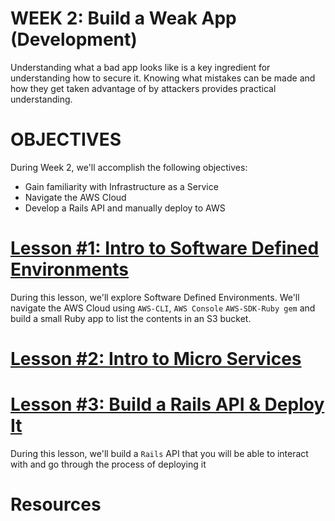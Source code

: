 # WEEK 2: Build a Weak App (Development)
Understanding what a bad app looks like is a key ingredient for understanding how to secure it.  Knowing what mistakes can be made and how they get taken advantage of by attackers provides practical understanding. 

# OBJECTIVES
During Week 2, we'll accomplish the following objectives:

- Gain familiarity with Infrastructure as a Service
- Navigate the AWS Cloud 
- Develop a Rails API and manually deploy to AWS
 
# [Lesson #1: Intro to Software Defined Environments](LESSON-1.md)

During this lesson, we'll explore Software Defined Environments.  We'll navigate the AWS Cloud using `AWS-CLI`, `AWS Console`
`AWS-SDK-Ruby gem` and build a small Ruby app to list the contents in an S3 bucket.

# [Lesson #2: Intro to Micro Services](LESSON-2.md)


# [Lesson #3: Build a Rails API & Deploy It](LESSON-3.md)
During this lesson, we'll build a `Rails` API that you will be able to interact with and go through the process of deploying it

# Resources

